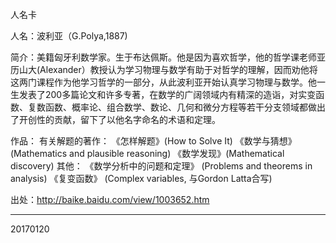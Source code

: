 
人名卡

人名：波利亚（G.Polya,1887)

简介：美籍匈牙利数学家。生于布达佩斯。他是因为喜欢哲学，他的哲学课老师亚历山大(Alexander）教授认为学习物理与数学有助于对哲学的理解，因而劝他将这两门课程作为他学习哲学的一部分，从此波利亚开始认真学习物理与数学。他一生发表了200多篇论文和许多专著，在数学的广阔领域内有精深的造诣，对实变函数、复数函数、概率论、组合数学、数论、几何和微分方程等若干分支领域都做出了开创性的贡献，留下了以他名字命名的术语和定理。

作品： 有关解题的著作： 《怎样解题》(How to Solve It) 《数学与猜想》(Mathematics and plausible reasoning) 《数学发现》(Mathematical discovery) 其他： 《数学分析中的问题和定理》 (Problems and theorems in analysis) 《复变函数》 (Complex variables, 与Gordon Latta合写)

出处：http://baike.baidu.com/view/1003652.htm

---------------------
20170120

